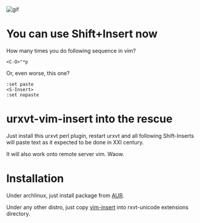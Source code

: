 ![gif](https://cloud.githubusercontent.com/assets/674812/5926281/bcae01a8-a68b-11e4-9aef-3299189185ca.gif)

You can use Shift+Insert now
============================

How many times you do following sequence in vim?

```
<C-O>"*p
```

Or, even worse, this one?

```
:set paste
<S-Insert>
:set nopaste
```

urxvt-vim-insert into the rescue
================================

Just install this urxvt perl plugin, restart urxvt and all following
Shift-Inserts will paste text as it expected to be done in XXI century.

It will also work onto remote server vim. Waow.

Installation
============

Under archlinux, just install package from
[AUR](https://aur.archlinux.org/packages/urxvt-vim-insert/).

Under any other distro, just copy [vim-insert](vim-insert) into rxvt-unicode extensions directory.
